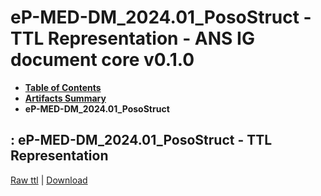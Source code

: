 # eP-MED-DM_2024.01_PosoStruct - TTL Representation - ANS IG document core v0.1.0

* [**Table of Contents**](toc.md)
* [**Artifacts Summary**](artifacts.md)
* **eP-MED-DM_2024.01_PosoStruct**

## : eP-MED-DM_2024.01_PosoStruct - TTL Representation

[Raw ttl](Binary-eP-MED-DM-2024.01-PosoStruct.ttl) | [Download](Binary-eP-MED-DM-2024.01-PosoStruct.ttl)


